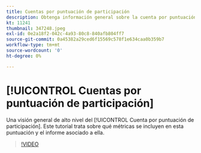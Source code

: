 ```yaml
---
title: Cuentas por puntuación de participación
description: Obtenga información general sobre la cuenta por puntuación de participación. Conozca qué métricas entran en esta puntuación y el informe asociado a ella.
kt: 11241
thumbnail: 347248.jpeg
exl-id: 0e2a18f2-042c-4a93-80c8-840afb804ff7
source-git-commit: 0a45382a29ced6f15569c578f1e634caa0b359b7
workflow-type: tm+mt
source-wordcount: '0'
ht-degree: 0%

---
```


# [!UICONTROL Cuentas por puntuación de participación]

Una visión general de alto nivel del [!UICONTROL Cuenta por puntuación de participación].  Este tutorial trata sobre qué métricas se incluyen en esta puntuación y el informe asociado a ella.

>[!VIDEO](https://video.tv.adobe.com/v/347248/?quality=12&learn=on)

